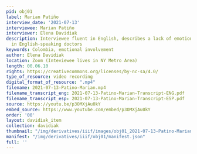 ```yaml
---
pid: obj01
label: Marian Patiño
interview_date: '2021-07-13'
interviewee: Marian Patiño
interviewer: Elena Davidiak
description: Interviewee fluent in English, describes a lack of emotional involvement
  in English-speaking doctors
keywords: Colombia, emotional involvement
author: Elena Davidiak
location: Zoom (Inteviewee lives in NY Metro Area)
length: 00.06.10
rights: https://creativecommons.org/licenses/by-nc-sa/4.0/
type_of_resource: video recording
digital_format_of_resource: ".mp4"
filename: 2021-07-13-Patino-Marian.mp4
filename_transcript_eng: 2021-07-13-Patino-Marian-Transcript-ENG.pdf
filename_transcript_esp: 2021-07-13-Patino-Marian-Transcript-ESP.pdf
source: https://youtu.be/p3OMXjAu0kY
embed_source: https://www.youtube.com/embed/p3OMXjAu0kY
order: '00'
layout: davidiak_item
collection: davidiak
thumbnail: "/img/derivatives/iiif/images/obj01_2021-07-13-Patino-Marian/full/250,/0/default.jpg"
manifest: "/img/derivatives/iiif/obj01/manifest.json"
full: ''
---
```

